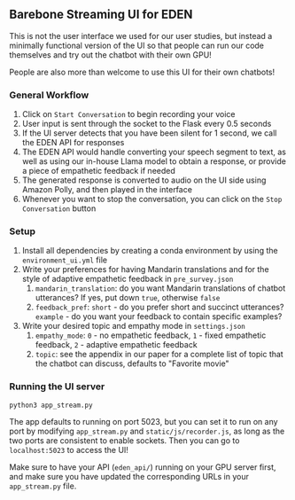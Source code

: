 ## Barebone Streaming UI for EDEN

This is not the user interface we used for our user studies, but instead a minimally functional version of the UI so that people can run our code themselves and try out the chatbot with their own GPU! 

People are also more than welcome to use this UI for their own chatbots!

### General Workflow
1. Click on `Start Conversation` to begin recording your voice
2. User input is sent through the socket to the Flask every 0.5 seconds
3. If the UI server detects that you have been silent for 1 second, we call the EDEN API for responses
4. The EDEN API would handle converting your speech segment to text, as well as using our in-house Llama model to obtain a response, or provide a piece of empathetic feedback if needed
5. The generated response is converted to audio on the UI side using Amazon Polly, and then played in the interface
6. Whenever you want to stop the conversation, you can click on the `Stop Conversation` button

### Setup
1. Install all dependencies by creating a conda environment by using the `environment_ui.yml` file
2. Write your preferences for having Mandarin translations and for the style of adaptive empathetic feedback in `pre_survey.json`
   1. `mandarin_translation`: do you want Mandarin translations of chatbot utterances? If yes, put down `true`, otherwise `false`
   2. `feedback_pref`: `short` - do you prefer short and succinct utterances? `example` - do you want your feedback to contain specific examples?
3. Write your desired topic and empathy mode in `settings.json`
   1. `empathy_mode`: `0` - no empathetic feedback, `1` - fixed empathetic feedback, `2` - adaptive empathetic feedback
   2. `topic`: see the appendix in our paper for a complete list of topic that the chatbot can discuss, defaults to "Favorite movie"

### Running the UI server
```shell
python3 app_stream.py
```

The app defaults to running on port 5023, but you can set it to run on any port by modifying `app_stream.py` and `static/js/recorder.js`, as long as the two ports are consistent to enable sockets. Then you can go to `localhost:5023` to access the UI!

Make sure to have your API (`eden_api/`) running on your GPU server first, and make sure you have updated the corresponding URLs in your `app_stream.py` file.
